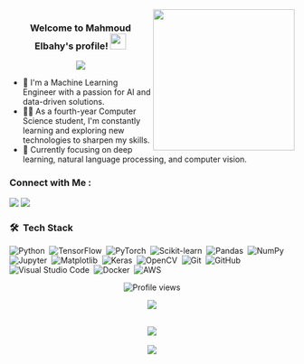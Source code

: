 <img width="250" align="right" src="https://c.tenor.com/_DOBjnGspYAAAAAM/code-coding.gif">

<h3 align="center">
  Welcome to Mahmoud Elbahy's profile!
  <img src="https://media.giphy.com/media/hvRJCLFzcasrR4ia7z/giphy.gif" width="28">
</h3>

<p align="center">
  <a href="https://github.com/DenverCoder1/readme-typing-svg"><img src="https://readme-typing-svg.herokuapp.com/?lines=Machine%20Learning%20Engineer;AI%20Enthusiast;Always%20learning%20new%20things&font=Fira%20Code&center=true&width=440&height=45&color=f75c7e&vCenter=true&size=22"></a>
</p> 

- 🏢 I'm a Machine Learning Engineer with a passion for AI and data-driven solutions.
- 👨‍💻 As a fourth-year Computer Science student, I'm constantly learning and exploring new technologies to sharpen my skills.
- 🌱 Currently focusing on deep learning, natural language processing, and computer vision.

### Connect with Me :

<a href="https://www.linkedin.com/in/mahmoud-elbahy-686a83220" target="_blank"><img src="https://img.shields.io/badge/-Mahmoud%20Elbahy-0077B5?style=for-the-badge&logo=Linkedin&logoColor=white"/></a>
<a href="https://www.instagram.com/mahmoudelbahy_/" target="_blank"><img src="https://img.shields.io/badge/-Mahmoud-E4405F?style=for-the-badge&logo=Instagram&logoColor=white"/></a>

### 🛠 &nbsp;Tech Stack

![Python](https://img.shields.io/badge/-Python-05122A?style=flat&logo=python)&nbsp;
![TensorFlow](https://img.shields.io/badge/-TensorFlow-05122A?style=flat&logo=tensorflow)&nbsp;
![PyTorch](https://img.shields.io/badge/-PyTorch-05122A?style=flat&logo=pytorch)&nbsp;
![Scikit-learn](https://img.shields.io/badge/-Scikit--learn-05122A?style=flat&logo=scikit-learn)&nbsp;
![Pandas](https://img.shields.io/badge/-Pandas-05122A?style=flat&logo=pandas)&nbsp;
![NumPy](https://img.shields.io/badge/-NumPy-05122A?style=flat&logo=numpy)&nbsp;
![Jupyter](https://img.shields.io/badge/-Jupyter-05122A?style=flat&logo=jupyter)&nbsp;
![Matplotlib](https://img.shields.io/badge/-Matplotlib-05122A?style=flat&logo=matplotlib)&nbsp;
![Keras](https://img.shields.io/badge/-Keras-05122A?style=flat&logo=keras)&nbsp;
![OpenCV](https://img.shields.io/badge/-OpenCV-05122A?style=flat&logo=opencv)&nbsp;
![Git](https://img.shields.io/badge/-Git-05122A?style=flat&logo=git)&nbsp;
![GitHub](https://img.shields.io/badge/-GitHub-05122A?style=flat&logo=github)&nbsp;
![Visual Studio Code](https://img.shields.io/badge/-Visual%20Studio%20Code-05122A?style=flat&logo=visual-studio-code&logoColor=007ACC)&nbsp;
![Docker](https://img.shields.io/badge/-Docker-05122A?style=flat&logo=docker)&nbsp;
![AWS](https://img.shields.io/badge/-AWS-05122A?style=flat&logo=amazon-aws)&nbsp;



<p align="center">
  <img src="https://komarev.com/ghpvc/?username=MahmoudElbahy&label=Profile%20views&color=0e75b6&style=flat" alt="Profile views" />
</p>




<p align="center">
  <a href="https://skillicons.dev">
    <img src="https://skillicons.dev/icons?i=python,docker,c,flask,github,git,vscode" />
  </a>
</p>

<p align="center">
  </br>
  
<a href="https://git.io/streak-stats">
  <img src="https://streak-stats.demolab.com/?user=M-craspo&theme=tokyonight&hide_border=true&card_width=495">
</a>

  </br>
  </br>
  
<a href="https://github.com/anuraghazra/github-readme-stats">
  <img src="https://github-readme-stats-git-masterrstaa-rickstaa.vercel.app/api/top-langs/?username=M-craspo&hide_border=true&langs_count=5&show_icons=true&card_width=495&theme=tokyonight&hide=javascript,html,css">
</a>

  </br>
  </br>
